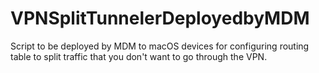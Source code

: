 # VPNSplitTunnelerDeployedbyMDM
Script to be deployed by MDM to macOS devices for configuring routing table to split traffic that you don't want to go through the VPN.
